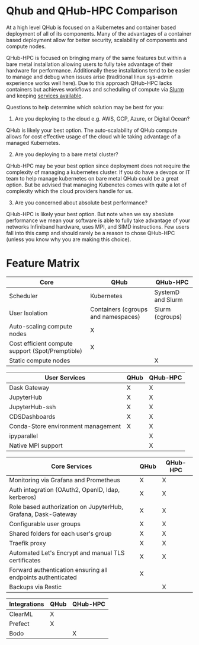 # Qhub and QHub-HPC Comparison

At a high level QHub is focused on a Kubernetes and container based
deployment of all of its components. Many of the advantages of a
container based deployment allow for better security, scalability of
components and compute nodes.

QHub-HPC is focused on bringing many of the same features but within a
bare metal installation allowing users to fully take advantage of
their hardware for performance. Additionally these installations tend
to be easier to manage and debug when issues arise (traditional linux
sys-admin experience works well here). Due to this approach QHub-HPC
lacks containers but achieves workflows and scheduling of compute via
[Slurm](https://slurm.schedmd.com/documentation.html) and keeping
[services
available](https://www.freedesktop.org/wiki/Software/systemd/).

Questions to help determine which solution may be best for you:

1. Are you deploying to the cloud e.g. AWS, GCP, Azure, or Digital Ocean?

QHub is likely your best option. The auto-scalability of QHub compute
allows for cost effective usage of the cloud while taking advantage of
a managed Kubernetes.

2. Are you deploying to a bare metal cluster?

QHub-HPC may be your best option since deployment does not require the
complexity of managing a kubernetes cluster. If you do have a devops
or IT team to help manage kubernetes on bare metal QHub could be a
great option. But be advised that managing Kubenetes comes with quite
a lot of complexity which the cloud providers handle for us.

3. Are you concerned about absolute best performance?

QHub-HPC is likely your best option. But note when we say absolute
performance we mean your software is able to fully take advantage of
your networks Infiniband hardware, uses MPI, and SIMD
instructions. Few users fall into this camp and should rarely be a
reason to chose QHub-HPC (unless you know why you are making this
choice).

# Feature Matrix

| Core                                             | QHub                                | QHub-HPC          |
|--------------------------------------------------|-------------------------------------|-------------------|
| Scheduler                                        | Kubernetes                          | SystemD and Slurm |
| User Isolation                                   | Containers (cgroups and namespaces) | Slurm (cgroups)   |
| Auto-scaling compute nodes                       | X                                   |                   |
| Cost efficient compute support (Spot/Premptible) | X                                   |                   |
| Static compute nodes                             |                                     | X                 |

| User Services                      | QHub | QHub-HPC |
|------------------------------------|------|----------|
| Dask Gateway                       | X    | X        |
| JupyterHub                         | X    | X        |
| JupyterHub-ssh                     | X    | X        |
| CDSDashboards                      | X    | X        |
| Conda-Store environment management | X    | X        |
| ipyparallel                        |      | X        |
| Native MPI support                 |      | X        |

| Core Services                                                 | QHub | QHub-HPC |
|---------------------------------------------------------------|------|----------|
| Monitoring via Grafana and Prometheus                         | X    | X        |
| Auth integration (OAuth2, OpenID, ldap, kerberos)             | X    | X        |
| Role based authorization on JupyterHub, Grafana, Dask-Gateway | X    | X        |
| Configurable user groups                                      | X    | X        |
| Shared folders for each user's group                          | X    | X        |
| Traefik proxy                                                 | X    | X        |
| Automated Let's Encrypt and manual TLS certificates           | X    | X        |
| Forward authentication ensuring all endpoints authenticated   | X    |          |
| Backups via Restic                                            |      | X        |

| Integrations | QHub | QHub-HPC |
|--------------|------|----------|
| ClearML      | X    |          |
| Prefect      | X    |          |
| Bodo         |      | X        |
